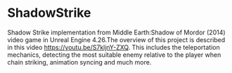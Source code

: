 # ShadowStrike
Shadow Strike implementation from Middle Earth:Shadow of Mordor (2014) video game in Unreal Engine 4.26.The overview of this project is described in this video https://youtu.be/S7kljnY-ZXQ. This includes the teleportation mechanics, detecting the most suitable enemy relative to the player when chain striking, animation syncing and much more.   
